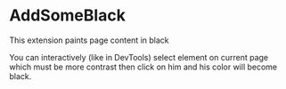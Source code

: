 # AddSomeBlack

This extension paints page content in black

You can interactively (like in DevTools) select element on current page which must be more contrast then click on him and his color will become black.
